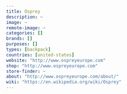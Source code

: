 ```yaml
---
title: Osprey
description: ~
image: ~
remote-image: ~
categories: []
brands: []
purposes: []
types: [backpack]
countries: [united-states]
website: "http://www.ospreyeurope.com"
shop: "http://www.ospreyeurope.com"
store-finder: ~
about: "http://www.ospreyeurope.com/about/"
wiki: "https://en.wikipedia.org/wiki/Osprey"
---
```

